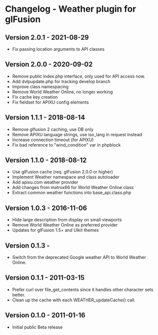 # Changelog - Weather plugin for glFusion

## Version 2.0.1 - 2021-08-29
- Fix passing location arguments to API classes

## Version 2.0.0 - 2020-09-02
- Remove public index.php interface, only used for API access now.
- Add dvlpupdate.php for tracking develop branch
- Improve class namespacing
- Remove World Weather Online, no longer working
- Fix cache key creation
- Fix fieldset for APIXU config elements

## Version 1.1.1 - 2018-08-14
- Remove glfusion 2 caching, use DB only
- Remove APIXU language strings, use iso_lang in request instead
- Increase connection timeout (for APIXU)
- Fix bad reference to "wind_condition" var in phpblock

## Version 1.1.0 - 2018-08-12
- Use glFusion cache (req. glFusion 2.0.0 or higher)
- Implement Weather namespace and class autoloader
- Add apixu.com weather provider
- Add changes from matrox66 for World Weather Online class
- Extract common weather functions into base_api.class.php

## Version 1.0.3 - 2016-11-06
- Hide large description from display on small viewports
- Remove World Weather Online as preferred provider
- Updates for glFusion 1.5+ and UIkit themes

## Version 0.1.3 -
- Switch from the deprecated Google weather API to World Weather Online.

## Version 0.1.1 - 2011-03-15
- Prefer curl over file_get_contents since it handles other character sets better.
- Clean up the cache with each WEATHER_updateCache() call.

## Version 0.1.0 - 2011-01-16
- Initial public Beta release
